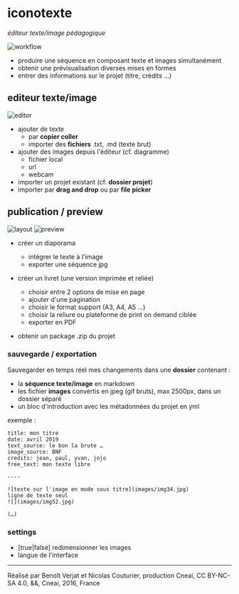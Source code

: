 # iconotexte
*éditeur texte/image pédagogique*

![workflow](https://docs.google.com/drawings/d/1DnGQKQQD9bKBrDW_nD3t1e6rezmi3iVaevDZ2Tb1ICI/pub?w=1487&amp;h=1080)

- produire une séquence en composant texte et images simultanément  
- obtenir une prévisualisation diverses mises en formes
- entrer des informations sur le projet (titre, crédits …)

## editeur texte/image
![editor](https://docs.google.com/drawings/d/1m0j2WogX8TcO5tFsxM4WA5Giu4KY-Km8_XMeXl8Lv_E/pub?w=1440&h=1080)

- ajouter de texte
  - par **copier coller**
  - importer des **fichiers** .txt, .md (texte brut)
- ajouter des images depuis l'éditeur (cf. diagramme)
  - fichier local
  - url
  - webcam
- importer un projet existant (cf. **dossier projet**)
- importer par **drag and drop** ou par **file picker**

## publication / preview
![layout](https://docs.google.com/drawings/d/1r_PIYdG4upb-EbJeBoTRgjTzeSvWhMGbAiCFakmTFFI/pub?w=1440&h=1080)
![preview](https://docs.google.com/drawings/d/1i9mxHdDs-fzYR27bPHUzNfkN_ByIbR9a4JYI89EenxI/pub?w=1440&h=1080)

- créer un diaporama
  - intégrer le texte à l'image
  - exporter une séquence jpg

- créer un livret (une version imprimée et reliée)
  - choisir entre 2 options de mise en page
  - ajouter d'une pagination
  - choisir le format support (A3, A4, A5 …)
  - choisir la reliure ou plateforme de print on demand ciblée
  - exporter en PDF

- obtenir un package .zip du projet

### sauvegarde / exportation

Sauvegarder en temps réel mes changements dans une **dossier** contenant :
- la **séquence texte/image** en markdown
- les fichier **images** convertis en jpeg (gif bruts), max 2500px, dans un dossier séparé
- un bloc d'introduction avec les métadonnées du projet en yml

exemple :
```
title: mon titre
date: avril 2019
text_source: le bon la brute …
image_source: BNF
credits: jean, paul, yvan, jojo
free_text: mon texte libre

----

![texte sur l'image en mode sous titre](images/img34.jpg)
ligne de texte seul
![](images/img52.jpg)

(…)

```

### settings
- [true|false] redimensionner les images
- langue de l'interface

****
Réalisé par Benoît Verjat et Nicolas Couturier, production Cneai,
CC BY-NC-SA 4.0, &&, Cneai, 2016, France
